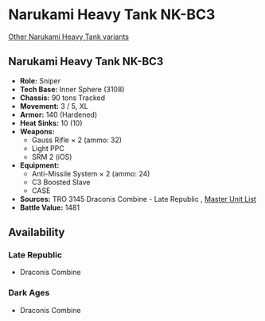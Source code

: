 # Narukami Heavy Tank NK-BC3 

[Other Narukami Heavy Tank variants](../narukami_heavy_tank.md) 

## Narukami Heavy Tank NK-BC3 

- **Role:** Sniper 
- **Tech Base:** Inner Sphere (3108) 
- **Chassis:** 90 tons Tracked 
- **Movement:** 3 / 5, XL 
- **Armor:** 140 (Hardened) 
- **Heat Sinks:** 10 (10) 
- **Weapons:** 
  - Gauss Rifle × 2 (ammo: 32) 
  - Light PPC 
  - SRM 2 (iOS) 
- **Equipment:** 
  - Anti-Missile System × 2 (ammo: 24) 
  - C3 Boosted Slave 
  - CASE 
- **Sources:** TRO 3145 Draconis Combine - Late Republic , [Master Unit List](http://masterunitlist.info/Unit/Details/6389/narukami-heavy-tank-nk-bc3) 
- **Battle Value:** 1481 

## Availability 

### Late Republic 

- Draconis Combine 

### Dark Ages 

- Draconis Combine 

